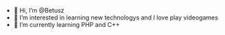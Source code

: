 - 👋 Hi, I’m @Betusz
- 👀 I’m interested in learning new technologys and I love play videogames
- 🌱 I’m currently learning PHP and C++
<!---
Betusz/Betusz is a ✨ special ✨ repository because its `README.md` (this file) appears on your GitHub profile.
You can click the Preview link to take a look at your changes.
- 💞️ I’m looking to collaborate on ...
- 📫 How to reach me ...
--->
